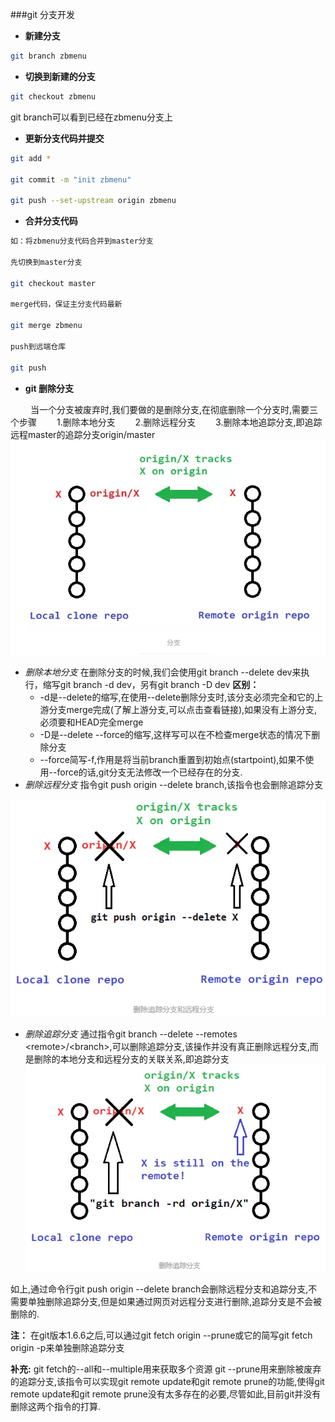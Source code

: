 ###git 分支开发

* **新建分支**
```bash
git branch zbmenu
```

* **切换到新建的分支**
```bash
git checkout zbmenu
```
git branch可以看到已经在zbmenu分支上

* **更新分支代码并提交**
```bash
git add *

git commit -m "init zbmenu"

git push --set-upstream origin zbmenu
```
* **合并分支代码**
```bash
如：将zbmenu分支代码合并到master分支

先切换到master分支

git checkout master

merge代码，保证主分支代码最新

git merge zbmenu

push到远端仓库

git push
```
- **git 删除分支**

&emsp;&emsp; 当一个分支被废弃时,我们要做的是删除分支,在彻底删除一个分支时,需要三个步骤
&emsp;&emsp;1.删除本地分支
&emsp;&emsp;2.删除远程分支
&emsp;&emsp;3.删除本地追踪分支,即追踪远程master的追踪分支origin/master
![git分支图](./images/git_branch.png)

- *删除本地分支*
  在删除分支的时候,我们会使用git branch --delete dev来执行，缩写git branch -d dev，另有git branch -D dev
  **区别：**
  - -d是--delete的缩写,在使用--delete删除分支时,该分支必须完全和它的上游分支merge完成(了解上游分支,可以点击查看链接),如果没有上游分支,必须要和HEAD完全merge
    <br>
  - -D是--delete --force的缩写,这样写可以在不检查merge状态的情况下删除分支
    <br>
  - --force简写-f,作用是将当前branch重置到初始点(startpoint),如果不使用--force的话,git分支无法修改一个已经存在的分支.
    <br>
- *删除远程分支*
指令git push origin --delete branch,该指令也会删除追踪分支

![删除远程分支](./images/删除远程分支.png)
    <br>
- *删除追踪分支*
通过指令git branch --delete --remotes \<remote>/\<branch>,可以删除追踪分支,该操作并没有真正删除远程分支,而是删除的本地分支和远程分支的关联关系,即追踪分支
![删除追踪分支](./images/删除追踪分支.png)

如上,通过命令行git push origin --delete branch会删除远程分支和追踪分支,不需要单独删除追踪分支,但是如果通过网页对远程分支进行删除,追踪分支是不会被删除的.

**注：** 在git版本1.6.6之后,可以通过git fetch origin --prune或它的简写git fetch origin -p来单独删除追踪分支

**补充:**
git fetch的--all和--multiple用来获取多个资源
git --prune用来删除被废弃的追踪分支,该指令可以实现git remote update和git remote prune的功能,使得git remote update和git remote prune没有太多存在的必要,尽管如此,目前git并没有删除这两个指令的打算.
